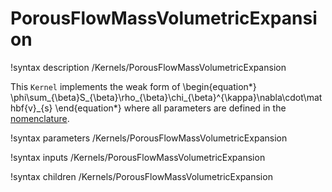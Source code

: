 # PorousFlowMassVolumetricExpansion
!syntax description /Kernels/PorousFlowMassVolumetricExpansion

This `Kernel` implements the weak form of
\begin{equation*}
  \phi\sum_{\beta}S_{\beta}\rho_{\beta}\chi_{\beta}^{\kappa}\nabla\cdot\mathbf{v}_{s}
\end{equation*}
where all parameters are defined in the [nomenclature](/porous_flow/nomenclature.md).

!syntax parameters /Kernels/PorousFlowMassVolumetricExpansion

!syntax inputs /Kernels/PorousFlowMassVolumetricExpansion

!syntax children /Kernels/PorousFlowMassVolumetricExpansion
